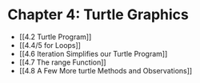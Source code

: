 # Chapter 4: Turtle Graphics
- [[4.2 Turtle Program]]
- [[4.4/5 for Loops]]
- [[4.6 Iteration Simplifies our Turtle Program]]
- [[4.7 The range Function]]
- [[4.8 A Few More turtle Methods and Observations]]